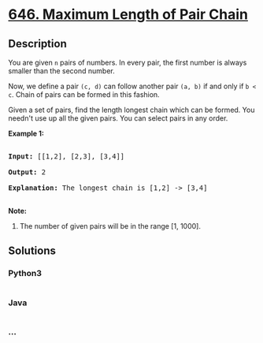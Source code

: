 # [646. Maximum Length of Pair Chain](https://leetcode.com/problems/maximum-length-of-pair-chain)

## Description
<p>

You are given <code>n</code> pairs of numbers. In every pair, the first number is always smaller than the second number.

</p>



<p>

Now, we define a pair <code>(c, d)</code> can follow another pair <code>(a, b)</code> if and only if <code>b < c</code>. Chain of pairs can be formed in this fashion. 

</p>



<p>

Given a set of pairs, find the length longest chain which can be formed. You needn't use up all the given pairs. You can select pairs in any order.

</p>





<p><b>Example 1:</b><br />

<pre>

<b>Input:</b> [[1,2], [2,3], [3,4]]

<b>Output:</b> 2

<b>Explanation:</b> The longest chain is [1,2] -> [3,4]

</pre>

</p>



<p><b>Note:</b><br>

<ol>

<li>The number of given pairs will be in the range [1, 1000].</li>

</ol>

</p>


## Solutions


<!-- tabs:start -->

### **Python3**

```python

```

### **Java**

```java

```

### **...**
```

```

<!-- tabs:end -->